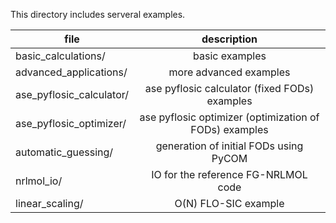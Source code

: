 
This directory includes serveral examples.

| file 	| description |  
| ------------- |:-------------:|
| basic_calculations/ | basic examples | 
| advanced_applications/ | more advanced examples | 
| ase_pyflosic_calculator/ | ase pyflosic calculator (fixed FODs) examples | 
| ase_pyflosic_optimizer/ | ase pyflosic optimizer (optimization of FODs) examples | 
| automatic_guessing/ | generation of initial FODs using PyCOM | 
| nrlmol_io/ | IO for the reference FG-NRLMOL code | 
| linear_scaling/ | O(N) FLO-SIC example |

